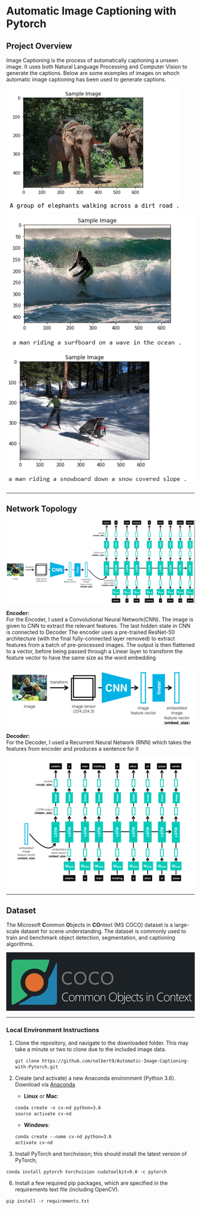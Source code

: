 # Automatic Image Captioning with Pytorch

## Project Overview
Image Captioning is the process of automatically captioning a unseen image. It uses both Natural Language Processing and Computer Vision to generate the captions. Below are some examples of images on whoch automatic image captioning has been used to generate captions.

<img src = "./images/sample_1.png">
<br>
<img src = "./images/sample_2.png">
<br>
<img src = "./images/sample_3.png">
<br>

---

## Network Topology

<img src = "./images/encoder-decoder.png">

**Encoder:** <br>
For the Encoder, I used a Convolutional Neural Network(CNN). The image is given to CNN to extract the relevant features. The last hidden state in CNN is connected to Decoder The encoder uses a pre-trained ResNet-50 architecture (with the final fully-connected layer removed) to extract features from a batch of pre-processed images. The output is then flattened to a vector, before being passed through a Linear layer to transform the feature vector to have the same size as the word embedding

<img src = "./images/encoder.png">

**Decoder:** <br>
 For the Decoder, I used a Recurrent Neural Network (RNN) which takes the features from encoder and produces a sentence for it

<img src = "./images/decoder.png">

---

## Dataset
The Microsoft **C**ommon **O**bjects in **CO**ntext (MS COCO) dataset is a large-scale dataset for scene understanding.  The dataset is commonly used to train and benchmark object detection, segmentation, and captioning algorithms.  

<img src = "./images/coco-examples.jpg">

---

### Local Environment Instructions

1. Clone the repository, and navigate to the downloaded folder. This may take a minute or two to clone due to the included image data.
	```
	git clone https://github.com/nalbert9/Automatic-Image-Captioning-with-Pytorch.git
	```
2. Create (and activate) a new Anaconda environment (Python 3.6).
Download via [Anaconda](https://www.anaconda.com/distribution/)

	- __Linux__ or __Mac__: 
	```
	conda create -n cv-nd python=3.6
	source activate cv-nd
	```
	- __Windows__: 
	```
	conda create --name cv-nd python=3.6
	activate cv-nd
	```

3. Install PyTorch and torchvision; this should install the latest version of PyTorch;
```
conda install pytorch torchvision cudatoolkit=9.0 -c pytorch
```
6. Install a few required pip packages, which are specified in the requirements text file (including OpenCV).
```
pip install -r requirements.txt
```